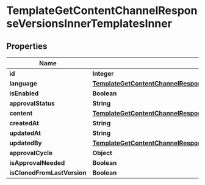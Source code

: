 

# TemplateGetContentChannelResponseVersionsInnerTemplatesInner


## Properties

| Name | Type | Description | Notes |
|------------ | ------------- | ------------- | -------------|
|**id** | **Integer** |  |  [optional] |
|**language** | [**TemplateGetContentChannelResponseVersionsInnerTemplatesInnerLanguage**](TemplateGetContentChannelResponseVersionsInnerTemplatesInnerLanguage.md) |  |  [optional] |
|**isEnabled** | **Boolean** |  |  [optional] |
|**approvalStatus** | **String** |  |  [optional] |
|**content** | [**TemplateGetContentChannelResponseVersionsInnerTemplatesInnerContent**](TemplateGetContentChannelResponseVersionsInnerTemplatesInnerContent.md) |  |  [optional] |
|**createdAt** | **String** |  |  [optional] |
|**updatedAt** | **String** |  |  [optional] |
|**updatedBy** | [**TemplateGetContentChannelResponseVersionsInnerTemplatesInnerUpdatedBy**](TemplateGetContentChannelResponseVersionsInnerTemplatesInnerUpdatedBy.md) |  |  [optional] |
|**approvalCycle** | **Object** |  |  [optional] |
|**isApprovalNeeded** | **Boolean** |  |  [optional] |
|**isClonedFromLastVersion** | **Boolean** |  |  [optional] |



